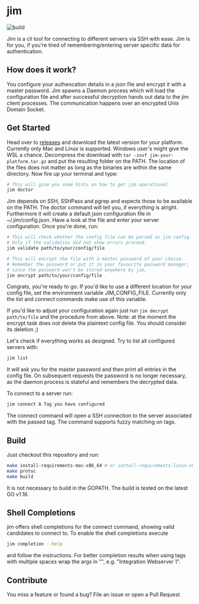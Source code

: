 # jim
![build](https://github.com/CryoCodec/jim/actions/workflows/build.yml/badge.svg
)

Jim is a cli tool for connecting to different servers via SSH with ease. 
Jim is for you, if you're tired of remembering/entering server specific data for authentication. 

## How does it work?
You configure your authencation details in a json file and encrypt it with a master password. Jim spawns a Daemon process which will load the configuration file and after successful decryption hands out data to the jim client processes. The communication happens over an encrypted Unix Domain Socket. 

## Get Started

Head over to [releases](https://github.com/CryoCodec/jim/releases) and download the latest version for your platform. Currently only Mac and Linux is supported. Windows user's might give the WSL a chance. Decompress the download with `tar -zxvf jim-your-platform.tar.gz` and put the resulting folder on the PATH. The location of the files does not matter as long as the binaries are within the same directory. Now fire up your terminal and type: 
```bash
# This will give you some hints on how to get jim operational
jim doctor
```
Jim depends on SSH, SSHPass and pgrep and expects those to be available on the PATH. The doctor command will tell you, if everything is alright. Furthermore it will create a default json configuration file in ~/.jim/config.json. Have a look at the file and enter your server configuration. Once you're done, run: 
```bash
# This will check whether the config file can be parsed as jim config.
# Only if the validation did not show errors proceed.
jim validate path/to/your/config/file

# This will encrypt the file with a master password of your choice.
# Remember the password or put it in your favourite password manager, 
# since the password won't be stored anywhere by jim.
jim encrypt path/to/your/config/file
```

Congrats, you're ready to go. If you'd like to use a different location for your config file, set the environment variable JIM_CONFIG_FILE. Currently only the *list* and *connect* commands make use of this variable.  

If you'd like to adjust your configuration again just run `jim decrypt path/to/file` and the procedure from above. Note: at the moment the encrypt task does not delete the plaintext config file. You should consider its deletion ;)

Let's check if everything works as designed. Try to list all configured servers with: 
```bash
jim list
```
It will ask you for the master password and then print all entries in the config file. On subsequent requests the password is no longer necessary, as the daemon process is stateful and remembers the decrypted data. 

To connect to a server run: 
```bash
jim connect A Tag you have configured
```

The connect command will open a SSH connection to the server associated with the passed tag. The command supports fuzzy matching on tags. 

## Build
Just checkout this repository and run: 
```bash
make install-requirements-mac-x86_64 # or install-requirements-linux-x86_64
make protoc
make build
```
It is not necessary to build in the GOPATH. The build is tested on the latest GO v1.16.

## Shell Completions

jim offers shell completions for the connect command, showing valid candidates to connect to. To enable the shell completions execute

```bash
jim completion --help
```
 and follow the instructions. For better completion results when using tags with multiple spaces wrap the args in "", e.g. "Integration Webserver 1".

## Contribute
You miss a feature or found a bug? File an issue or open a Pull Request. 